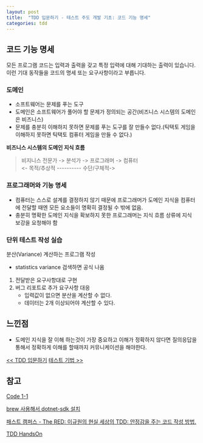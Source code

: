 ```yaml
---
layout: post
title:  "TDD 입문하기 - 테스트 주도 개발 기초: 코드 기능 명세"
categories: tdd
---
```


## 코드 기능 명세
모든 프로그램 코드는 입력과 출력을 갖고 특정 입력에 대해 기대하는 출력이 있습니다.
이런 기대 동작들을 코드의 명세 또는 요구사항이라고 부릅니다.

### 도메인
- 소프트웨어는 문제를 푸는 도구
- 도메인은 소프트웨어가 풀어야 할 문제가 정의되는 공간(비즈니스 시스템의 도메인은 비즈니스)
- 문제를 충분히 이해하지 못하면 문제를 푸는 도구를 잘 만들수 없다.(틱택토 게임을 이해하지 못하면 틱택토 컴퓨터 게임을 만들 수 없다.)

**비즈니스 시스템의 도메인 지식 흐름**

> 비지니스 전문가 -> 분석가 -> 프로그래머 -> 컴퓨터<br>
<- 목적/추상적 ---------- 수단/구체적->

### 프로그래머와 기능 명세
- 컴퓨터는 스스로 설계를 결정하지 않기 때문에 프로그래머가 도메인 지식을 컴퓨터에 전달할 때엔 모든 요소들이 명확히 결정될 수 밖에 없음.
- 충분히 명확한 도메인 지식을 확보하지 못한 프로그래머는 지식 흐름 상류에 지식 보강을 요청해야 함

### 단위 테스트 작성 실습
분산(Variance) 계산하는 프로그램 작성
- statistics variance 검색하면 공식 나옴

1. 전달받은 요구사항대로 구현
2. 버그 리포트로 추가 요구사항 대응
    - 입력값이 없으면 분산을 계산할 수 없다.
    - 데이터는 2개 이상되어야 계산할 수 있다.

## 느낀점
- 도메인 지식을 잘 이해 하는것이 가장 중요하고 이해가 정확하지 않다면 질의응답을 통해서 정확하게 이해를 할때까지 커뮤니케이션을 해야한다.

[<< TDD 입문하기](./../10/1-initiate-tdd) [테스트 기법 >>](./../11/1-basic-tdd-2-test-technic)

## 참고
[Code 1-1](https://github.com/LeeYoonSam/InitiateTDDHandsOn/tree/main/Variance)

[brew 사용해서 dotnet-sdk 설치](https://formulae.brew.sh/cask/dotnet-sdk)

[패스트 캠퍼스 - The RED: 이규원의 현실 세상의 TDD: 안정감을 주는 코드 작성 방법.](https://www.fastcampus.co.kr/dev_red_ygw)

[TDD HandsOn](https://github.com/gyuwon/TDDHandsOn)